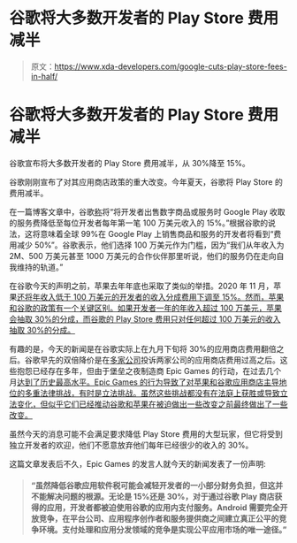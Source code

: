 # 谷歌将大多数开发者的 Play Store 费用减半

> 原文：<https://www.xda-developers.com/google-cuts-play-store-fees-in-half/>

# 谷歌将大多数开发者的 Play Store 费用减半

谷歌宣布将大多数开发者的 Play Store 费用减半，从 30%降至 15%。

谷歌刚刚宣布了对其应用商店政策的重大改变。今年夏天，谷歌将 Play Store 的费用减半。

在一篇博客文章中，谷歌[称](https://android-developers.googleblog.com/2021/03/boosting-dev-success.html)将“将开发者出售数字商品或服务时 Google Play 收取的服务费降低至每位开发者每年第一笔 100 万美元收入的 15%。”根据谷歌的说法，这将意味着全球 99%在 Google Play 上销售商品和服务的开发者将看到“费用减少 50%”。谷歌表示，他们选择 100 万美元作为门槛，因为“我们从年收入为 2M、500 万美元甚至 1000 万美元的合作伙伴那里听说，他们的服务仍在走向自我维持的轨道。”

在谷歌今天的声明之前，苹果去年年底也采取了类似的举措。2020 年 11 月，苹果[还将年收入低于 100 万美元的开发者的收入分成费用下调至 15%。然而，苹果和谷歌的政策有一个关键区别。如果开发者一年的年收入超过 100 万美元，苹果会抽取 30%的分成，而谷歌的 Play Store 费用只对任何超过 100 万美元的收入抽取 30%的分成。](https://www.xda-developers.com/apple-cuts-app-store-commission-rate-to-15-for-smaller-developers/)

有趣的是，今天的新闻是在谷歌实际上在九月下旬将 30%的应用商店费用翻倍之后。谷歌早先的双倍降价是在[多家公司](https://www.xda-developers.com/coalition-for-app-fairness-non-profit-oppose-apple-google-app-store-practices/)投诉两家公司的应用商店费用过高之后。这些抱怨已经存在多年，但由于堡垒之夜制造商 Epic Games 的行动，在过去几个月[达到了历史最高水平。Epic Games 的行为导致了对苹果和谷歌应用商店主导地位的多重法律挑战，有时是立法挑战。虽然这些挑战都没有在法庭上获胜或导致立法变化，但似乎它们已经推动谷歌和苹果在被迫做出一些改变之前最终做出了一些改变。](https://www.xda-developers.com/fortnite-circumvents-google-play-fees-direct-payment-option/)

虽然今天的消息可能不会满足要求降低 Play Store 费用的大型玩家，但它将受到独立开发者的欢迎，他们不愿意放弃他们每年已经很少的收入的 30%。

这篇文章发表后不久，Epic Games 的发言人就今天的新闻发表了一份声明:

> #### “虽然降低谷歌应用软件税可能会减轻开发者的一小部分财务负担，但这并不能解决问题的根源。无论是 15%还是 30%，对于通过谷歌 Play 商店获得的应用，开发者都被迫使用谷歌的应用内支付服务。Android 需要完全开放竞争，在平台公司、应用程序创作者和服务提供商之间建立真正公平的竞争环境。支付处理和应用分发领域的竞争是实现公平应用市场的唯一途径。”